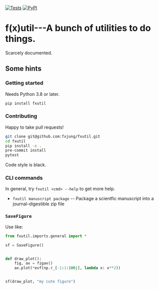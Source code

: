 [![Tests](https://github.com/fxjung/fxutil/actions/workflows/test.yml/badge.svg)](https://github.com/fxjung/fxutil/actions/workflows/test.yml)
[![PyPI](https://github.com/fxjung/fxutil/actions/workflows/release.yml/badge.svg)](https://github.com/fxjung/fxutil/actions/workflows/release.yml)

# f(x)util---A bunch of utilities to do things.

Scarcely documented.

## Some hints

### Getting started

Needs Python 3.8 or later.

```bash
pip install fxutil
```

### Contributing

Happy to take pull requests!

```bash
git clone git@github.com:fxjung/fxutil.git
cd fxutil
pip install -e .
pre-commit install
pytest
```

Code style is black.

### CLI commands

In general, try `fxutil <cmd> --help` to get more help.

- `fxutil manuscript package` -- Package a scientfic manuscript into a
  journal-digestible zip file

### `SaveFigure`

Use like:

```python
from fxutil.imports.general import *

sf = SaveFigure()


def draw_plot():
    fig, ax = figax()
    ax.plot(*evf(np.r_[-1:1:100j], lambda x: x**2))


sf(draw_plot, "my cute figure")
```

